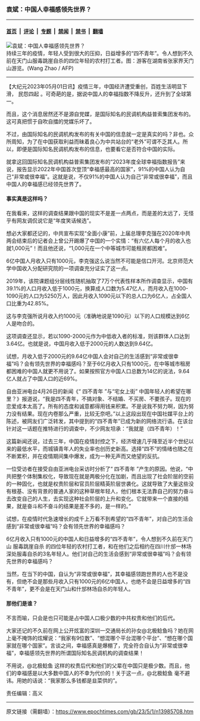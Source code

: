 ### 袁斌：中国人幸福感领先世界？

---

#### [首页](../../../..?n13985708) &nbsp;|&nbsp; [评论](../../../../../epoch-comment?n13985708) &nbsp;|&nbsp; [专题](../../../../../epoch-special?n13985708) &nbsp;|&nbsp; [禁闻](../../../../../epoch-news?n13985708) &nbsp;|&nbsp; [禁书](../../../../../books?n13985708) &nbsp;|&nbsp; [翻墙](https://github.com/gfw-breaker/nogfw/blob/master/README.md?n13985708)


<div><img alt="袁斌：中国人幸福感领先世界？" class="attachment-djy_600_400 size-djy_600_400 wp-post-image" src="https://i.epochtimes.com/assets/uploads/2023/04/id13975558-000_8VE7WV-600x400.jpg"/>
<div class="caption">
 持续三年的疫情，年轻人受到很大的压抑，日益增多的“四不青年”。令人想到不久前在天门山服毒跳崖自杀的四位年轻的农村打工者。图：游客在湖南省张家界天门山游览。(Wang Zhao / AFP)
</div></div><hr/><div class="post_content" id="artbody" itemprop="articleBody">
 <!-- article content begin -->
 <p>
  【大纪元2023年05月01日讯】疫情三年，中国经济遭受重创，百姓生活明显下滑，
  <ok href="https://www.epochtimes.com/gb/tag/%E6%B0%91%E6%80%A8%E5%9B%9B%E8%B5%B7.html">
   民怨四起
  </ok>
  。可奇葩的是，据说中国人的幸福指数不降反升，还升到了全球第一。
 </p>
 <p>
  而且，这个消息居然还不是源自党媒，是国际知名的民调机构益普索集团发布的。这可真把惯于自吹自擂的党媒乐坏了。
 </p>
 <p>
  不过，由国际知名的民调机构发布的有关中国的信息就一定是真实的吗？非也。众所周知，为了在中国获取利益而昧着良心为中共站台的“老外”可谓不乏其人。所以，即便是国际知名民调机构发布的信息，也要看它是否符合中国的实际。
 </p>
 <p>
  就拿这回国际知名民调机构益普索集团发布的“2023年度全球幸福指数报告”来说，报告显示2022年中国首次登顶“幸福感最高的国家”，91%的中国人认为自己“非常或很幸福”。这就是说，不仅91%的中国人认为自己“非常或很幸福”，而且中国人的幸福感已经领先世界了。
 </p>
 <h4>
  事实真是这样吗？
 </h4>
 <p>
  在我看来，这样的调查结果跟中国的现实不是差一点两点，而是差的太远了，无怪乎有网友调侃说它是“年度笑话候选”。
 </p>
 <p>
  想必大家都还记的，中共宣布实现“全面小康”前，上届总理李克强在2020年中共两会结束后的记者会上曾公开踢爆了中国的一个实情：“有六亿人每个月的收入也就1,000元”！而且他还说，“1,000元在一个中等城市可能租房都困难”。
 </p>
 <p>
  6亿中国人月收入只有1000元，李克强这么说当然不可能是信口开河。北京师范大学中国收入分配研究院的一项调查充分证实了这一点。
 </p>
 <p>
  2019年，该院课题组分层线性随机抽取了7万个代表性样本所作调查显示，中国有39.1%的人口月收入低于1000元，换算成人口数为5.47亿人，而月收入在1000-1090元的人口为5250万人，因此月收入1090元以下的总人口为6亿人，占全国人口比重为42.85%。
 </p>
 <p>
  这与李克强所说月收入约1000元（准确地说是1090元）以下的人口规模达到6亿人是吻合的。
 </p>
 <p>
  这项调查还显示，若以1090-2000元作为中低收入者的标准，则该群体人口达到3.64亿。也就是说，中国月收入低于2000元的人数达到9.64亿。
 </p>
 <p>
  试想，月收入低于2000元的9.64亿中国人会对自己的生活感到“非常或很幸福”吗？会有领先世界的幸福感吗？至于6亿月收入只有1000元，在中等城市租房都困难的中国人就更不用说了。如果按照官方中国人口总数为14亿的说法，9.64亿人就占了中国人口的近69%。
 </p>
 <p>
  自由亚洲电台4月26日的新闻《“
  <ok href="https://www.epochtimes.com/gb/tag/%E5%9B%9B%E4%B8%8D%E9%9D%92%E5%B9%B4.html">
   四不青年
  </ok>
  ”与“宅女上街” 中国年轻人的希望在哪里？》报道说，“我是四不青年，不搞对象、不结婚、不买房、不要孩子。现在的恋爱成本太高了。所有的态度和诚意都得用钱来积累。不是说我不努力啊，因为努力没有结果。现在内卷那么严重，比较无奈吧。”以上这段出现在中国社媒平台上的陈述，被网友们广泛转发，其中提到的“四不青年”已成为新的网络流行语。在该台针对这一话题在推特进行的调查中，不少网友坦承：“我就是（四不青年）！”
 </p>
 <p>
  这篇新闻还说，过去三年，中国在疫情封控之下，经济增速几乎降至近半个世纪以来的最低水平，而城镇青年人的失业率也创历史新高。选择“四不”的情绪也随之在不断累积，并在疫情期间集中爆发，成为一种无声而又绝望的反抗。
 </p>
 <p>
  一位受访者在接受自由亚洲电台采访时分析了“
  <ok href="https://www.epochtimes.com/gb/tag/%E5%9B%9B%E4%B8%8D%E9%9D%92%E5%B9%B4.html">
   四不青年
  </ok>
  ”产生的原因。他说，“中共把整个体制集权化，导致现在就是两极分化在加剧，而且出现了社会阶层的空前的一种固化，也就是权贵阶层和官员阶层精英阶层世袭化。这就导致了大量这些没有根基、没有背景的普通人家的这种草根年轻人，他们根本无法靠自己的努力奋斗去改变自己的人生，去实现这种社会阶层的上升和变化。它就带来一个直接的结果，就是奋斗和不奋斗的结果是差不多的，是一样的。”
 </p>
 <p>
  试想，在疫情时代急速增长的成千上万看不到希望的“四不青年”，对自己的生活会感到“非常或很幸福”吗？会有领先世界的幸福感吗？
 </p>
 <p>
  6亿月收入只有1000元的中国人和日益增多的“四不青年”，令人想到不久前在天门山
  <ok href="https://www.epochtimes.com/gb/tag/%E6%9C%8D%E6%AF%92%E8%B7%B3%E5%B4%96%E8%87%AA%E6%9D%80.html">
   服毒跳崖自杀
  </ok>
  的四位年轻的农村打工者，和在他们之后相约在四川什邡一林场深处服毒自杀的3名年轻人。他们对自己的生活会感到“非常或很幸福”吗？会有领先世界的幸福感吗？
 </p>
 <p>
  当然，在当下的中国，自认为“非常或很幸福”，其幸福感领跑世界的人也不是没有，但绝不会是那些月收入只有1000元的6亿中国人，也绝不会是日益增多的“四不青年”，更不会是在天门山和什邡林场自杀的年轻人。
 </p>
 <h4>
  那他们是谁？
 </h4>
 <p>
  不言而喻，只会是也只可能是占中国人口极少数的中共权贵和他们的后代。
 </p>
 <p>
  大家还记的不久前在网上公开炫富的深圳一交通局长的孙女@北极鲶鱼吗？她在网上毫不掩饰的炫耀说：“我家有9位数”、“想混哪个平台混哪个平台”、“想在哪个国家就在哪个国家”。言谈之间，幸福感真是爆棚了，完全符合自认为“非常或很幸福”，幸福感领先世界的所谓国际知名民调机构的调查结果！
 </p>
 <p>
  不用说，@北极鲶鱼 这样的权贵后代和他们的父辈在中国只是极少数。而且，他们的幸福感是以大多数中国人的不幸为代价的！关于这一点，@北极鲶鱼 毫不避讳。用她的话说：“我家那么多钱都是韭菜供的”。
 </p>
 <p>
  责任编辑：高义
 </p>
 <!-- article content end -->
 <div id="below_article_ad">
 </div>
</div>


---

原文链接（需翻墙）：https://www.epochtimes.com/gb/23/5/1/n13985708.htm